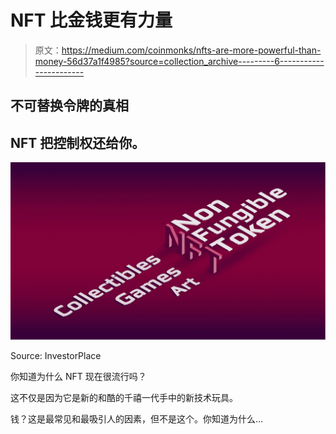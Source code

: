 # NFT 比金钱更有力量

> 原文：<https://medium.com/coinmonks/nfts-are-more-powerful-than-money-56d37a1f4985?source=collection_archive---------6----------------------->

## 不可替换令牌的真相

## NFT 把控制权还给你。

![](img/9da8b159c4927bcfddbe1ee665c23530.png)

Source: InvestorPlace

你知道为什么 NFT 现在很流行吗？

这不仅是因为它是新的和酷的千禧一代手中的新技术玩具。

钱？这是最常见和最吸引人的因素，但不是这个。你知道为什么…